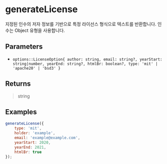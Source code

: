 # generateLicense <Badge type="tip" text="JavaScript" />

지정된 인수의 저자 정보를 기반으로 특정 라이선스 형식으로 텍스트를 반환합니다. 인수는 Object 유형을 사용합니다.

## Parameters

- `options::LicenseOption{ author: string, email: string?, yearStart: string|number, yearEnd: string?, htmlBr: boolean?, type: 'mit' | 'apache20' | 'bsd3' }`

## Returns

> string

## Examples

```javascript
generateLicense({
	type: 'mit',
	holder: 'example',
	email: 'example@example.com',
	yearStart: 2020,
	yearEnd: 2021,
	htmlBr: true
});
```
